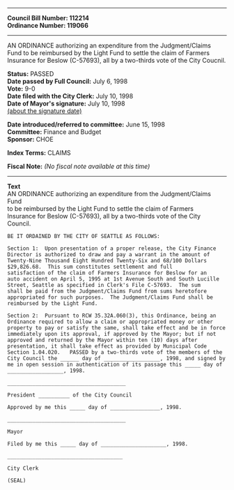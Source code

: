 * * * * *  
  
**Council Bill Number: [](#h0)[](#h2)112214**   
**Ordinance Number: 119066**  
  
* * * * *  
  
AN ORDINANCE authorizing an expenditure from the Judgment/Claims Fund to be reimbursed by the Light Fund to settle the claim of Farmers Insurance for Beslow (C-57693), all by a two-thirds vote of the City Coucnil.  
  
**Status:** PASSED   
**Date passed by Full Council:** July 6, 1998   
**Vote:** 9-0   
**Date filed with the City Clerk:** July 10, 1998   
**Date of Mayor's signature:** July 10, 1998   
[(about the signature date)](/~public/approvaldate.htm)   
  
  
**Date introduced/referred to committee:** June 15, 1998   
**Committee:** Finance and Budget   
**Sponsor:** CHOE   
  
**Index Terms:** CLAIMS  
  
**Fiscal Note:** *(No fiscal note available at this time)*  
  
* * * * *  
  
**Text**  
    AN ORDINANCE authorizing an expenditure from the Judgment/Claims Fund  
    to be reimbursed by the Light Fund to settle the claim of Farmers  
    Insurance for Beslow (C-57693), all by a two-thirds vote of the City  
    Council.  
  
    BE IT ORDAINED BY THE CITY OF SEATTLE AS FOLLOWS:  
  
    Section 1:  Upon presentation of a proper release, the City Finance  
    Director is authorized to draw and pay a warrant in the amount of   
    Twenty-Nine Thousand Eight Hundred Twenty-Six and 68/100 Dollars  
    $29,826.68.  This sum constitutes settlement and full  
    satisfaction of the claim of Farmers Insurance for Beslow for an  
    auto accident on April 5, 1995 at 1st Avenue South and South Lucille  
    Street, Seattle as specified in Clerk's File C-57693.  The sum  
    shall be paid from the Judgment/Claims Fund from sums heretofore  
    appropriated for such purposes.  The Judgment/Claims Fund shall be  
    reimbursed by the Light Fund.  
  
    Section 2:  Pursuant to RCW 35.32A.060(3), this Ordinance, being an  
    Ordinance required to allow a claim or appropriated money or other  
    property to pay or satisfy the same, shall take effect and be in force  
    immediately upon its approval, if approved by the Mayor; but if not  
    approved and returned by the Mayor within ten (10) days after  
    presentation, it shall take effect as provided by Municipal Code  
    Section 1.04.020.   PASSED by a two-thirds vote of the members of the  
    City Council the ______ day of __________________, 1998, and signed by  
    me in open session in authentication of its passage this _____ day of  
    __________________, 1998.  
  
    ______________________________________  
  
    President __________ of the City Council  
  
    Approved by me this _____ day of ________________, 1998.  
  
    ______________________________________  
  
    Mayor  
  
    Filed by me this _____ day of _____________________, 1998.  
  
    _____________________________________  
  
    City Clerk  
  
    (SEAL)  
